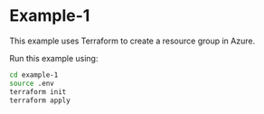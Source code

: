 # Example-1

This example uses Terraform to create a resource group in Azure.

Run this example using:

```bash
cd example-1
source .env
terraform init
terraform apply
```
